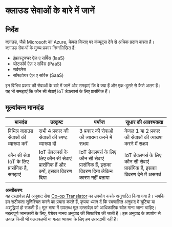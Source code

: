 <!--
CO_OP_TRANSLATOR_METADATA:
{
  "original_hash": "bfd35499bd68d7d740242bfea784bbeb",
  "translation_date": "2025-08-25T17:07:05+00:00",
  "source_file": "2-farm/lessons/4-migrate-your-plant-to-the-cloud/assignment.md",
  "language_code": "hi"
}
-->
# क्लाउड सेवाओं के बारे में जानें

## निर्देश

क्लाउड, जैसे Microsoft का Azure, केवल किराए पर कंप्यूट्स देने से अधिक प्रदान करता है। क्लाउड सेवाओं के मुख्य प्रकार निम्नलिखित हैं:

* इंफ्रास्ट्रक्चर ऐज़ ए सर्विस (IaaS)
* प्लेटफॉर्म ऐज़ ए सर्विस (PaaS)
* सर्वरलेस
* सॉफ्टवेयर ऐज़ ए सर्विस (SaaS)

इन विभिन्न प्रकार की सेवाओं के बारे में जानें और समझाएं कि वे क्या हैं और एक-दूसरे से कैसे अलग हैं। यह भी समझाएं कि कौन सी सेवाएं IoT डेवलपर्स के लिए प्रासंगिक हैं।

## मूल्यांकन मानदंड

| मानदंड | उत्कृष्ट | पर्याप्त | सुधार की आवश्यकता |
| ------- | -------- | -------- | ------------------ |
| विभिन्न क्लाउड सेवाओं की व्याख्या करें | सभी 4 प्रकार की सेवाओं की स्पष्ट व्याख्या दी | 3 प्रकार की सेवाओं की व्याख्या करने में सक्षम | केवल 1 या 2 प्रकार की सेवाओं की व्याख्या करने में सक्षम |
| कौन सी सेवा IoT के लिए प्रासंगिक है, समझाएं | IoT डेवलपर्स के लिए कौन सी सेवाएं प्रासंगिक हैं और क्यों, इसका विवरण दिया | IoT डेवलपर्स के लिए कौन सी सेवाएं प्रासंगिक हैं, इसका विवरण दिया लेकिन कारण नहीं बताया | IoT डेवलपर्स के लिए कौन सी सेवाएं प्रासंगिक हैं, इसका विवरण देने में असमर्थ |

**अस्वीकरण**:  
यह दस्तावेज़ AI अनुवाद सेवा [Co-op Translator](https://github.com/Azure/co-op-translator) का उपयोग करके अनुवादित किया गया है। जबकि हम सटीकता सुनिश्चित करने का प्रयास करते हैं, कृपया ध्यान दें कि स्वचालित अनुवाद में त्रुटियां या अशुद्धियां हो सकती हैं। मूल भाषा में उपलब्ध मूल दस्तावेज़ को आधिकारिक स्रोत माना जाना चाहिए। महत्वपूर्ण जानकारी के लिए, पेशेवर मानव अनुवाद की सिफारिश की जाती है। इस अनुवाद के उपयोग से उत्पन्न किसी भी गलतफहमी या गलत व्याख्या के लिए हम उत्तरदायी नहीं हैं।